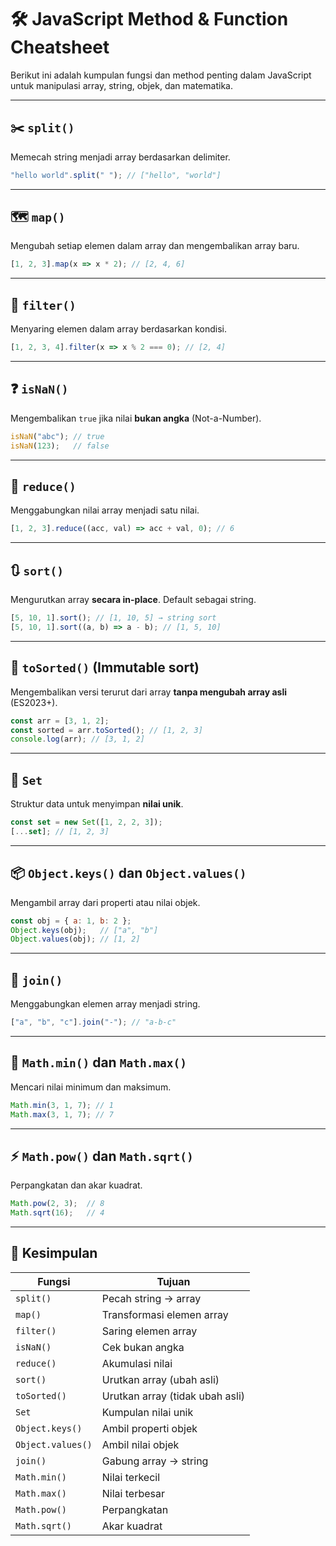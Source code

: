 
# 🛠️ JavaScript Method & Function Cheatsheet

Berikut ini adalah kumpulan fungsi dan method penting dalam JavaScript untuk manipulasi array, string, objek, dan matematika.

---

## ✂️ `split()`

Memecah string menjadi array berdasarkan delimiter.

```javascript
"hello world".split(" "); // ["hello", "world"]
```

---

## 🗺️ `map()`

Mengubah setiap elemen dalam array dan mengembalikan array baru.

```javascript
[1, 2, 3].map(x => x * 2); // [2, 4, 6]
```

---

## 🧹 `filter()`

Menyaring elemen dalam array berdasarkan kondisi.

```javascript
[1, 2, 3, 4].filter(x => x % 2 === 0); // [2, 4]
```

---

## ❓ `isNaN()`

Mengembalikan `true` jika nilai **bukan angka** (Not-a-Number).

```javascript
isNaN("abc"); // true
isNaN(123);   // false
```

---

## 🧮 `reduce()`

Menggabungkan nilai array menjadi satu nilai.

```javascript
[1, 2, 3].reduce((acc, val) => acc + val, 0); // 6
```

---

## 🔃 `sort()`

Mengurutkan array **secara in-place**. Default sebagai string.

```javascript
[5, 10, 1].sort(); // [1, 10, 5] → string sort
[5, 10, 1].sort((a, b) => a - b); // [1, 5, 10]
```

---

## 🔁 `toSorted()` (Immutable sort)

Mengembalikan versi terurut dari array **tanpa mengubah array asli** (ES2023+).

```javascript
const arr = [3, 1, 2];
const sorted = arr.toSorted(); // [1, 2, 3]
console.log(arr); // [3, 1, 2]
```

---

## 🧺 `Set`

Struktur data untuk menyimpan **nilai unik**.

```javascript
const set = new Set([1, 2, 2, 3]);
[...set]; // [1, 2, 3]
```

---

## 📦 `Object.keys()` dan `Object.values()`

Mengambil array dari properti atau nilai objek.

```javascript
const obj = { a: 1, b: 2 };
Object.keys(obj);   // ["a", "b"]
Object.values(obj); // [1, 2]
```

---

## 🔗 `join()`

Menggabungkan elemen array menjadi string.

```javascript
["a", "b", "c"].join("-"); // "a-b-c"
```

---

## 🧠 `Math.min()` dan `Math.max()`

Mencari nilai minimum dan maksimum.

```javascript
Math.min(3, 1, 7); // 1
Math.max(3, 1, 7); // 7
```

---

## ⚡ `Math.pow()` dan `Math.sqrt()`

Perpangkatan dan akar kuadrat.

```javascript
Math.pow(2, 3);  // 8
Math.sqrt(16);   // 4
```

---

## 📝 Kesimpulan

| Fungsi         | Tujuan                              |
|----------------|--------------------------------------|
| `split()`      | Pecah string → array                |
| `map()`        | Transformasi elemen array           |
| `filter()`     | Saring elemen array                 |
| `isNaN()`      | Cek bukan angka                     |
| `reduce()`     | Akumulasi nilai                    |
| `sort()`       | Urutkan array (ubah asli)           |
| `toSorted()`   | Urutkan array (tidak ubah asli)     |
| `Set`          | Kumpulan nilai unik                 |
| `Object.keys()`| Ambil properti objek                |
| `Object.values()`| Ambil nilai objek                |
| `join()`       | Gabung array → string              |
| `Math.min()`   | Nilai terkecil                      |
| `Math.max()`   | Nilai terbesar                      |
| `Math.pow()`   | Perpangkatan                        |
| `Math.sqrt()`  | Akar kuadrat                        |
